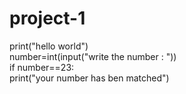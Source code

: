# project-1
print("hello world")
<br>
number=int(input("write the number : "))
<br>
if number==23:
<br>
  print("your number has ben matched")
